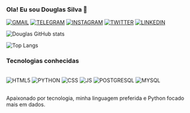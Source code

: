 ### Ola! Eu sou Douglas Silva 🖖

[![GMAIL](https://img.shields.io/badge/Gmail-D14836?style=for-the-badge&logo=gmail&logoColor=white)](https://mail.google.com/mail/)
[![TELEGRAM](https://img.shields.io/badge/Telegram-2CA5E0?style=for-the-badge&logo=telegram&logoColor=white)](https://t.me/DG_silva02)
[![INSTAGRAM](https://img.shields.io/badge/Instagram-E4405F?style=for-the-badge&logo=instagram&logoColor=white)](https://instagram.com/douglas_silva602)
[![TWITTER](https://img.shields.io/badge/Twitter-1DA1F2?style=for-the-badge&logo=twitter&logoColor=white)](https://twitter.com)
[![LINKEDIN](https://img.shields.io/badge/LinkedIn-0077B5?style=for-the-badge&logo=linkedin&logoColor=white)](www.linkedin.com/in/douglas-silva-273a631a6)

![Douglas GitHub stats](https://github-readme-stats.vercel.app/api?username=DGsilva2&show_icons=true&theme=dark)

![Top Langs](https://github-readme-stats.vercel.app/api/top-langs/?username=DGsilva2&layout=compact)

### Tecnologias conhecidas


<div style='display: inline_block'><br/>
    <img aling= 'center' alt='HTML5'src='https://img.shields.io/badge/Python-3776AB?style=for-the-badge&logo=python&logoColor=white'/>
    <img aling= 'center' alt='PYTHON'src='https://img.shields.io/badge/HTML5-E34F26?style=for-the-badge&logo=html5&logoColor=white'/>
    <img aling= 'center' alt='CSS'src='https://img.shields.io/badge/CSS-239120?&style=for-the-badge&logo=css3&logoColor=white'/>
    <img aling= 'center' alt='JS'src='https://img.shields.io/badge/JavaScript-323330?style=for-the-badge&logo=javascript&logoColor=F7DF1E'/>
    <img aling= 'center' alt='POSTGRESQL'src='https://img.shields.io/badge/PostgreSQL-316192?style=for-the-badge&logo=postgresql&logoColor=white'/>
    <img aling= 'center' alt='MYSQL'src='https://img.shields.io/badge/MySQL-00000F?style=for-the-badge&logo=mysql&logoColor=white'/>
    
    

</div><br/>

Apaixonado por tecnologia, minha linguagem preferida e Python focado mais em dados.


